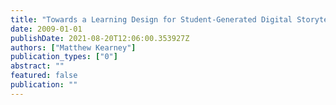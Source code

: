 ```yaml
---
title: "Towards a Learning Design for Student-Generated Digital Storytelling"
date: 2009-01-01
publishDate: 2021-08-20T12:06:00.353927Z
authors: ["Matthew Kearney"]
publication_types: ["0"]
abstract: ""
featured: false
publication: ""
---
```


